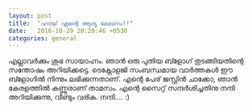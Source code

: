 ```yaml
---
layout: post
title:  "ഹായ് എന്റെ ആദ്യ ലേഖനം!!"
date:   2016-10-29 20:20:46 +0530
categories: general
---
```




എല്ലാവർക്കും ശുഭ സായാഹ്നം. ഞാൻ ഒരു പുതിയ ബ്ളോഗ് തുടങ്ങിയതിന്റെ സന്തോഷം അറിയിക്കട്ടെ. ടെക്നോളജി സംബന്ധമായ വാർത്തകൾ ഈ ബ്ളോഗിൽ നിന്നും ലഭിക്കുന്നതാണ്. എന്റെ പേര് ജസ്റ്റിൻ ചാക്കോ, ഞാൻ കേരളത്തിൽ കണ്ണൂരാണ് താമസം. എന്റെ സൈറ്റ് സന്ദർശിച്ചതിനു നന്ദി അറിയിക്കുന്നു, വീണ്ടും വരിക. നന്ദി.... :)

